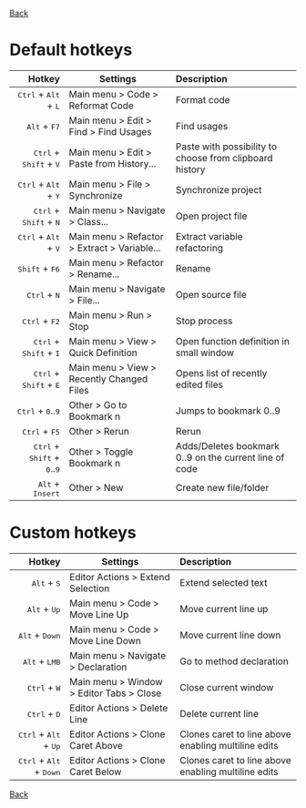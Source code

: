 [Back](../README.md)

# Default hotkeys

Hotkey  | Settings | Description
---:|---|:---
<kbd>Ctrl</kbd> + <kbd>Alt</kbd> + <kbd>L</kbd> | Main menu > Code > Reformat Code | Format code
<kbd>Alt</kbd> + <kbd>F7</kbd> | Main menu > Edit > Find > Find Usages | Find usages
<kbd>Ctrl</kbd> + <kbd>Shift</kbd> + <kbd>V</kbd> | Main menu > Edit > Paste from History... | Paste with possibility to choose from clipboard history
<kbd>Ctrl</kbd> + <kbd>Alt</kbd> + <kbd>Y</kbd> | Main menu > File > Synchronize | Synchronize project
<kbd>Ctrl</kbd> + <kbd>Shift</kbd> + <kbd>N</kbd> | Main menu > Navigate > Class... | Open project file
<kbd>Ctrl</kbd> + <kbd>Alt</kbd> + <kbd>V</kbd> | Main menu > Refactor > Extract > Variable... | Extract variable refactoring
<kbd>Shift</kbd> + <kbd>F6</kbd> | Main menu > Refactor > Rename... | Rename
<kbd>Ctrl</kbd> + <kbd>N</kbd> | Main menu > Navigate > File... | Open source file
<kbd>Ctrl</kbd> + <kbd>F2</kbd> | Main menu > Run > Stop | Stop process
<kbd>Ctrl</kbd> + <kbd>Shift</kbd> + <kbd>I</kbd> | Main menu > View > Quick Definition | Open function definition in small window
<kbd>Ctrl</kbd> + <kbd>Shift</kbd> + <kbd>E</kbd> | Main menu > View > Recently Changed Files | Opens list of recently edited files
<kbd>Ctrl</kbd> + <kbd>0</kbd>..<kbd>9</kbd> | Other > Go to Bookmark n | Jumps to bookmark 0..9
<kbd>Ctrl</kbd> + <kbd>F5</kbd> | Other > Rerun | Rerun
<kbd>Ctrl</kbd> + <kbd>Shift</kbd> + <kbd>0</kbd>..<kbd>9</kbd> | Other > Toggle Bookmark n | Adds/Deletes bookmark 0..9 on the current line of code
<kbd>Alt</kbd> + <kbd>Insert</kbd> | Other > New | Create new file/folder

# Custom hotkeys

Hotkey | Settings | Description
---:|---|:---
<kbd>Alt</kbd> + <kbd>S</kbd> | Editor Actions > Extend Selection | Extend selected text
<kbd>Alt</kbd> + <kbd>Up</kbd> | Main menu > Code > Move Line Up | Move current line up
<kbd>Alt</kbd> + <kbd>Down</kbd> | Main menu > Code > Move Line Down | Move current line down
<kbd>Alt</kbd> + <kbd>LMB</kbd> | Main menu > Navigate > Declaration | Go to method declaration
<kbd>Ctrl</kbd> + <kbd>W</kbd> | Main menu > Window > Editor Tabs > Close | Close current window
<kbd>Ctrl</kbd> + <kbd>D</kbd> | Editor Actions > Delete Line | Delete current line
<kbd>Ctrl</kbd> + <kbd>Alt</kbd> + <kbd>Up</kbd> | Editor Actions > Clone Caret Above | Clones caret to line above enabling multiline edits
<kbd>Ctrl</kbd> + <kbd>Alt</kbd> + <kbd>Down</kbd> | Editor Actions > Clone Caret Below | Clones caret to line above enabling multiline edits

[Back](../README.md)
